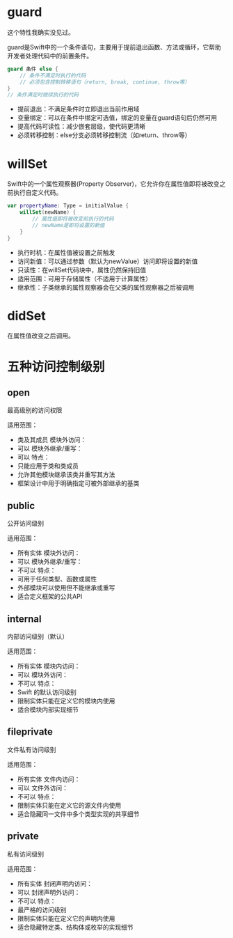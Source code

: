 # guard

这个特性我确实没见过。

guard是Swift中的一个条件语句，主要用于提前退出函数、方法或循环，它帮助开发者处理代码中的前置条件。

```swift
guard 条件 else {
    // 条件不满足时执行的代码
    // 必须包含控制转移语句（return, break, continue, throw等）
}
// 条件满足时继续执行的代码
```

- 提前退出：不满足条件时立即退出当前作用域
- 变量绑定：可以在条件中绑定可选值，绑定的变量在guard语句后仍然可用
- 提高代码可读性：减少嵌套层级，使代码更清晰
- 必须转移控制：else分支必须转移控制流（如return、throw等）

# willSet

Swift中的一个属性观察器(Property Observer)，它允许你在属性值即将被改变之前执行自定义代码。

```swift
var propertyName: Type = initialValue {
    willSet(newName) {
        // 属性值即将被改变前执行的代码
        // newName是即将设置的新值
    }
}
```

- 执行时机：在属性值被设置之前触发
- 访问新值：可以通过参数（默认为newValue）访问即将设置的新值
- 只读性：在willSet代码块中，属性仍然保持旧值
- 适用范围：可用于存储属性（不适用于计算属性）
- 继承性：子类继承的属性观察器会在父类的属性观察器之后被调用

# didSet

在属性值改变之后调用。

# 五种访问控制级别

## open

最高级别的访问权限

适用范围：
- 类及其成员
模块外访问：
- 可以
模块外继承/重写：
- 可以
特点：
- 只能应用于类和类成员
- 允许其他模块继承该类并重写其方法
- 框架设计中用于明确指定可被外部继承的基类

## public

公开访问级别

适用范围：
- 所有实体
模块外访问：
- 可以
模块外继承/重写：
- 不可以
特点：
- 可用于任何类型、函数或属性
- 外部模块可以使用但不能继承或重写
- 适合定义框架的公共API

## internal

内部访问级别（默认）

适用范围：
- 所有实体
模块内访问：
- 可以
模块外访问：
- 不可以
特点：
- Swift 的默认访问级别
- 限制实体只能在定义它的模块内使用
- 适合模块内部实现细节

## fileprivate

文件私有访问级别

适用范围：
- 所有实体
文件内访问：
- 可以
文件外访问：
- 不可以
特点：
- 限制实体只能在定义它的源文件内使用
- 适合隐藏同一文件中多个类型实现的共享细节

## private

私有访问级别

适用范围：
- 所有实体
封闭声明内访问：
- 可以
封闭声明外访问：
- 不可以
特点：
- 最严格的访问级别
- 限制实体只能在定义它的声明内使用
- 适合隐藏特定类、结构体或枚举的实现细节
